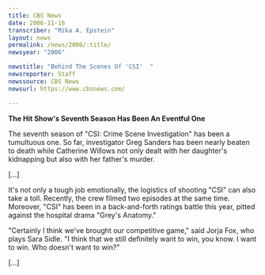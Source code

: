 ```yaml
---
title: CBS News
date: 2006-11-16
transcriber: "Mika A. Epstein"
layout: news
permalink: /news/2006/:title/
newsyear: "2006"

newstitle: "Behind The Scenes Of 'CSI'  "
newsreporter: Staff
newssource: CBS News
newsurl: https://www.cbsnews.com/

---
```


**The Hit Show's Seventh Season Has Been An Eventful One**

The seventh season of "CSI: Crime Scene Investigation" has been a tumultuous one. So far, investigator Greg Sanders has been nearly beaten to death while Catherine Willows not only dealt with her daughter's kidnapping but also with her father's murder.

[...]

It's not only a tough job emotionally, the logistics of shooting "CSI" can also take a toll. Recently, the crew filmed two episodes at the same time. Moreover, "CSI" has been in a back-and-forth ratings battle this year, pitted against the hospital drama "Grey's Anatomy."

"Certainly I think we've brought our competitive game," said Jorja Fox, who plays Sara Sidle. "I think that we still definitely want to win, you know. I want to win. Who doesn't want to win?"

[...]
